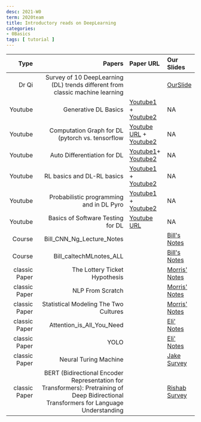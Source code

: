 ```yaml
---
desc: 2021-W0
term: 2020team
title: Introductory reads on DeepLearning 
categories:
- 0Basics
tags: [ tutorial ]
---
```




| Type | Papers | Paper URL| Our Slides | 
| -----: | -------------------------------: | :------------ | :-------------- | 
| Dr Qi | Survey of 10 DeepLearning (DL) trends different from classic machine learning  |  | [OurSlide]({{site.baseurl}}/talks2020A/Q2020-10-deepNNSurvey.pdf)  |
| Youtube | Generative DL Basics | [Youtube1](https://www.youtube.com/watch?v=5WoItGTWV54) + [Youtube2](https://www.youtube.com/watch?v=9zKuYvjFFS8) | NA | 
| Youtube | Computation Graph for DL (pytorch vs. tensorflow| [Youtube URL](https://www.youtube.com/watch?v=FJQl0ujTAGw) + [Youtube2](https://www.youtube.com/watch?v=nJyUyKN-XBQ)| NA | 
| Youtube | Auto Differentiation for DL | [Youtube1](https://www.youtube.com/watch?v=wG_nF1awSSY)+ [Youtube2](https://www.youtube.com/watch?v=ne99laPUxN4) | NA | 
| Youtube | RL basics and DL-RL basics | [Youtube1](https://www.youtube.com/watch?v=JgvyzIkgxF0) + [Youtube2](https://www.youtube.com/watch?v=ISk80iLhdfU) | NA | 
| Youtube | Probabilistic programming and in DL Pyro | [Youtube1](https://www.youtube.com/watch?v=5f-9xCuyZh4) + [Youtube2](https://www.youtube.com/watch?v=tw0cSm7TElE)| NA | 
| Youtube  | Basics of Software Testing for DL  | [Youtube URL](https://www.youtube.com/watch?v=5IFrfcVnWcI) | NA | 
| Course | Bill_CNN_Ng_Lecture_Notes |   | [Bill's Notes]({{site.baseurl}}/deep2reproduce/basics19/Bill_CNN_Ng_Lecture_Notes.pdf) | 
| Course | Bill_caltechMLnotes_ALL |   | [Bill's Notes]({{site.baseurl}}/deep2reproduce/basics19/Bill_caltechMLnotes_ALL.pdf) | 
| classic Paper | The Lottery Ticket Hypothesis |   | [Morris' Notes]({{site.baseurl}}/deep2reproduce/basics19/Morris-2019-12-01TheLotteryTicketHypothesis.pdf) | 
| classic Paper | NLP From Scratch |   | [Morris' Notes]({{site.baseurl}}/deep2reproduce/basics19/Morris-2020-02-09NLPFromScratch.pdf) | 
| classic Paper | Statistical Modeling The Two Cultures |   | [Morris' Notes]({{site.baseurl}}/deep2reproduce/basics19/Morris-2020-03-01StatisticalModelingTheTwoCultures.pdf) | 
| classic Paper | Attention_is_All_You_Need |   | [Eli' Notes]({{site.baseurl}}/deep2reproduce/basics19/Eli-Attention_is_All_You_Need.pdf) | 
| classic Paper | YOLO |   | [Eli' Notes]({{site.baseurl}}/deep2reproduce/basics19/Eli-YOLO.pdf) | 
| classic Paper | Neural Turing Machine| | [Jake Survey]({{site.baseurl}}/talks-A2020A/Jake_NeuralTuringMachines.pdf) |
|classic Paper |  BERT (Bidirectional Encoder Representation for Transformers): Pretraining of Deep Bidirectional Transformers for Language Understanding | | [Rishab Survey]({{site.baseurl}}/deep2reproduce/2020trust/Rishab-BERT_presentation.pdf) |

